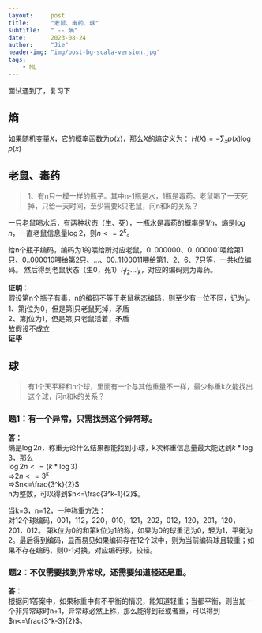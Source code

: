 ```yaml
---
layout:     post
title:      "老鼠、毒药、球"
subtitle:   " -- 熵"
date:       2023-08-24
author:     "Jie"
header-img: "img/post-bg-scala-version.jpg"
tags:
    - ML
---
```


面试遇到了，复习下

## 熵
如果随机变量$X$，它的概率函数为$p(x)$，那么$X$的熵定义为：
$H(X)=-\sum_xp(x)\log{p(x)}$

## 老鼠、毒药
> 1、有n只一模一样的瓶子。其中n-1瓶是水，1瓶是毒药。老鼠喝了一天死掉，只给一天时间，至少需要k只老鼠，问n和k的关系？

一只老鼠喝水后，有两种状态（生、死），一瓶水是毒药的概率是$1/n$，熵是$\log{n}$，一直老鼠信息量$\log2$，则$n<=2^k$。


给n个瓶子编码，编码为1的喂给所对应老鼠，0..000000、0..000001喂给第1只、0..000010喂给第2只、...、00..1100011喂给第1、2、6、7只等，一共k位编码。
然后得到老鼠状态（生0，死1）$i_1i_2...i_k$，对应的编码则为毒药。

**证明：**<br>
假设第n个瓶子有毒，n的编码不等于老鼠状态编码，则至少有一位不同，记为$i_j$。<br>
1、第j位为0，但是第j只老鼠死掉，矛盾<br>
2、第j位为1，但是第j只老鼠活着，矛盾<br>
故假设不成立<br>
**证毕**

## 球
> 有1个天平秤和n个球，里面有一个与其他重量不一样，最少称重k次能找出这个球，问n和k的关系？

### 题1：有一个异常，只需找到这个异常球。<br>
**答：**<br>
熵是$\log2n$，称重无论什么结果都能找到小球，k次称重信息量最大能达到$k*\log3$，那么<br>
$\log{2n}<=(k*\log{3})$<br>
=>$2n<=3^k$<br>
=>$n<=\frac{3^k}{2}$<br>
n为整数，可以得到$n<=\frac{3^k-1}{2}$。

当k=3，n=12，一种称重方法：<br>
对12个球编码，001，112，220，010，121，202，012，120，201，120，201，012。
第k位为0的和第k位为1的称，如果为0的球重记为0，轻为1，平衡为2。最后得到编码，显而易见如果编码存在12个球中，则为当前编码球且较重；如果不存在编码，则0-1对换，对应编码球，较轻。



### 题2：不仅需要找到异常球，还需要知道轻还是重。<br>
**答：**<br>
根据问1答案中，如果称重中有不平衡的情况，能知道轻重；当都平衡，则当加一个非异常球时n+1，异常球必然上称，那么能得到轻或者重，可以得到$n<=\frac{3^k-3}{2}$。